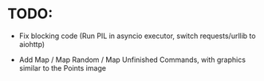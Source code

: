 # TODO:
- Fix blocking code (Run PIL in asyncio executor, switch requests/urllib to aiohttp)

- Add Map / Map Random / Map Unfinished Commands, with graphics similar to the Points image
